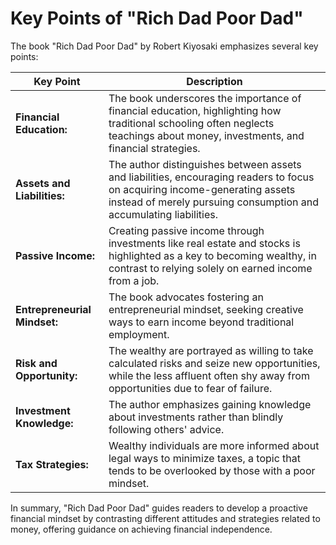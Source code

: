# Key Points of "Rich Dad Poor Dad"

The book "Rich Dad Poor Dad" by Robert Kiyosaki emphasizes several key points:

| Key Point                                   | Description                                      |
|---------------------------------------------|--------------------------------------------------|
| **Financial Education:**                   | The book underscores the importance of financial education, highlighting how traditional schooling often neglects teachings about money, investments, and financial strategies. |
| **Assets and Liabilities:**                | The author distinguishes between assets and liabilities, encouraging readers to focus on acquiring income-generating assets instead of merely pursuing consumption and accumulating liabilities. |
| **Passive Income:**                        | Creating passive income through investments like real estate and stocks is highlighted as a key to becoming wealthy, in contrast to relying solely on earned income from a job. |
| **Entrepreneurial Mindset:**               | The book advocates fostering an entrepreneurial mindset, seeking creative ways to earn income beyond traditional employment. |
| **Risk and Opportunity:**                  | The wealthy are portrayed as willing to take calculated risks and seize new opportunities, while the less affluent often shy away from opportunities due to fear of failure. |
| **Investment Knowledge:**                  | The author emphasizes gaining knowledge about investments rather than blindly following others' advice. |
| **Tax Strategies:**                        | Wealthy individuals are more informed about legal ways to minimize taxes, a topic that tends to be overlooked by those with a poor mindset. |

In summary, "Rich Dad Poor Dad" guides readers to develop a proactive financial mindset by contrasting different attitudes and strategies related to money, offering guidance on achieving financial independence.
